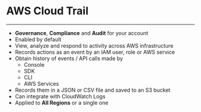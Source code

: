 # AWS Cloud Trail
---
- **Governance**, **Compliance** and **Audit** for your account
- Enabled by default
- View, analyze and respond to activity across AWS infrastructure
- Records actions as an event by an IAM user, role or AWS service
- Obtain history of events / API calls made by
	- Console
	- SDK
	- CLI
	- AWS Services
- Records them in a JSON or CSV file and saved to an S3 bucket
- Can integrate with CloudWatch Logs 
- Applied to **All Regions** or a single one